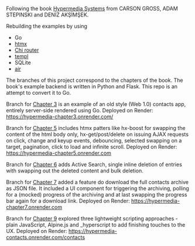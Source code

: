 Following the book [Hypermedia Systems](https://hypermedia.systems/) from CARSON GROSS, ADAM STEPINSKI and DENİZ AKŞİMŞEK.

Rebuilding the examples by using

- Go
- [htmx](https://htmx.org/)
- [Chi router](https://go-chi.io/#/)
- [templ](https://templ.guide/)
- SQLite
- [air](https://github.com/cosmtrek/air)

The branches of this project correspond to the chapters of the book.
The book's example backend is written in Python and Flask. This repo is an attempt to convert it to Go.

Branch for [Chapter 3](https://github.com/bigskysoftware/hypermedia-systems/blob/main/book/CH03_BuildingASimpleWebApplication.adoc) is an example of an old style (Web 1.0) contacts app, entirely server-side rendered using Go.
Deployed on Render: https://hypermedia-chapter3.onrender.com/

Branch for [Chapter 5](https://github.com/bigskysoftware/hypermedia-systems/blob/main/book/CH05_htmxPatterns.adoc) includes htmx patters like hx-boost for swapping the content of the html body only, hx-get/post/delete on issuing AJAX requests on click, change and keyup events, debouncing, selected swapping on a target, pagination, click to load and infinite scroll.
Deployed on Render: https://hypermedia-chapter5.onrender.com

Branch for [Chapter 6](https://github.com/bigskysoftware/hypermedia-systems/blob/main/book/CH06_MorehtmxPatterns.adoc) adds Active Search, single inline deletion of entries with swapping out the deleted content and bulk deletion.

Branch for [Chapter 7](https://github.com/bigskysoftware/hypermedia-systems/blob/main/book/CH07_ADynamicArchiveUIWithhtmx.adoc) added a feature do download the full contacts archive as JSON file. It included a UI component for triggering the archiving, polling for a (mocked) progress of the archiving and at last swapping the progress bar again for a download link.
Deployed on Render: https://hypermedia-chapter7.onrender.com

Branch for [Chapter 9](https://github.com/bigskysoftware/hypermedia-systems/blob/main/book/CH09_ScriptingInAHypermediaApplication.adoc) explored three lightweight scripting approaches - plain JavaScript, Alpine.js and \_hyperscript to add finishing touches to the UX.
Deployed on Render: https://hypermedia-contacts.onrender.com/contacts
